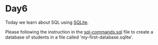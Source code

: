 Day6
===

Today we learn about SQL using [SQLite](https://sqlite.org/).

Please following the instruction in the [sql-commands.sql](./sql-commands.sql) file to create a database of students in a file called 'my-first-database.sqlite'.



